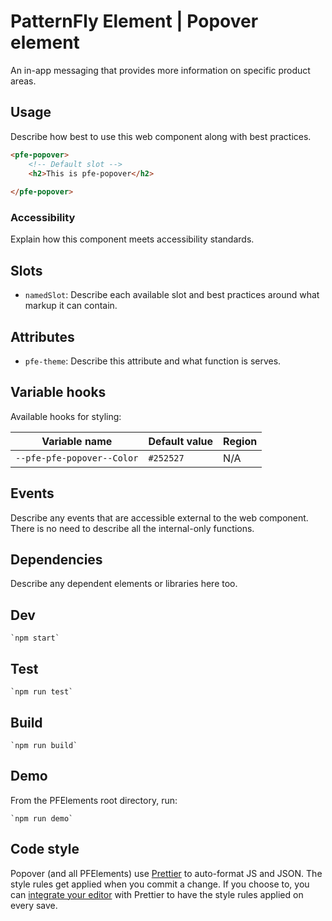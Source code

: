 # PatternFly Element | Popover element
An in-app messaging that provides more information on specific product areas.

## Usage
Describe how best to use this web component along with best practices.

```html
<pfe-popover>
    <!-- Default slot -->
    <h2>This is pfe-popover</h2>
    
</pfe-popover>
```

### Accessibility
Explain how this component meets accessibility standards.

## Slots

- `namedSlot`: Describe each available slot and best practices around what markup it can contain.

## Attributes

- `pfe-theme`: Describe this attribute and what function is serves.

## Variable hooks

Available hooks for styling:

| Variable name | Default value | Region |
| --- | --- | --- |
| `--pfe-pfe-popover--Color` | `#252527` | N/A |

## Events
Describe any events that are accessible external to the web component. There is no need to describe all the internal-only functions.


## Dependencies
Describe any dependent elements or libraries here too.

## Dev

    `npm start`

## Test

    `npm run test`

## Build

    `npm run build`

## Demo

From the PFElements root directory, run:

    `npm run demo`

## Code style

Popover (and all PFElements) use [Prettier][prettier] to auto-format JS and JSON. The style rules get applied when you commit a change. If you choose to, you can [integrate your editor][prettier-ed] with Prettier to have the style rules applied on every save.

[prettier]: https://github.com/prettier/prettier/
[prettier-ed]: https://prettier.io/docs/en/editors.html
[web-component-tester]: https://github.com/Polymer/web-component-tester
